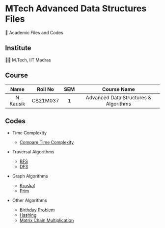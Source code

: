 # MTech Advanced Data Structures Files

📖 Academic Files and Codes

## Institute

🧑‍🎓 M.Tech, IIT Madras

## Course

|    Name    |   Roll No   | SEM |             Course Name               |
| :--------: | :---------: | :-: | :-----------------------------------: |
|  N Kausik  |   CS21M037  |  1  | Advanced Data Structures & Algorithms |

## Codes

 - Time Complexity
    - [Compare Time Complexity](Codes/CompareTimes.py)

 - Traversal Algorithms
    - [BFS](Codes/BFS.py)
    - [DFS](Codes/DFS.py)

 - Graph Algorithms
    - [Kruskal](Codes/Kruskal.py)
    - [Prim](Codes/Prim.py)

 - Other Algorithms
    - [Birthday Problem](Codes/BirthdayProblem.py)
    - [Hashing](Codes/Hashing.py)
    - [Matrix Chain Multiplication](Codes/MCM.py)